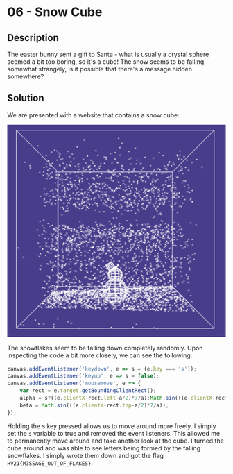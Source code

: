 # 06 - Snow Cube

## Description

The easter bunny sent a gift to Santa - what is usually a crystal sphere seemed a bit too boring, so it's a cube!
The snow seems to be falling somewhat strangely, is it possible that there's a message hidden somewhere?

## Solution

We are presented with a website that contains a snow cube:

![Cube](cube.png)

The snowflakes seem to be falling down completely randomly. Upon inspecting the code a bit more closely, we can see the
following:

```js
canvas.addEventListener('keydown', e => s = (e.key === 's'));
canvas.addEventListener('keyup', e => s = false);
canvas.addEventListener('mousemove', e => {
	var rect = e.target.getBoundingClientRect();
	alpha = s?((e.clientX-rect.left-a/2)*7/a):Math.sin(((e.clientX-rect.left-a/2)*7/a));
	beta = Math.sin(((e.clientY-rect.top-a/2)*7/a));
});
```

Holding the s key pressed allows us to move around more freely. I simply set the `s` variable to true and removed the
event listeners. This allowed me to permanently move around and take another look at the cube. I turned the cube around
and was able to see letters being formed by the falling snowflakes. I simply wrote them down and got the flag
`HV21{M3SSAGE_OUT_OF_FLAKES}`.

